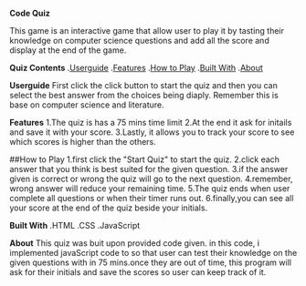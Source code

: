 **Code Quiz**


This game is an interactive game that allow user to play it by tasting their knowledge on computer science questions and add all the score and display at the end of the game.


**Quiz Contents** 
.[Userguide](#userguide)
.[Features](#features)
.[How to Play](#how-to-play)
.[Built With](#built-with)
.[About](#about)

**Userguide**
First click the click button to start the quiz and then you can select the best answer from the choices being diaply. Remember this is base on computer science and literature.

**Features**
1.The quiz is has a 75 mins time limit
2.At the end it ask for initails and save it with your score.
3.Lastly, it allows you to track your score to see which scores is higher than the others.

##How to Play
1.first click the "Start Quiz" to start the quiz.
2.click each answer that you think is best suited for the given question.
3.if the answer given is correct or wrong the quiz will go to the next question.
4.remember, wrong answer will reduce your remaining time.
5.The quiz ends when user complete all questions or when their timer runs out.
6.finally,you can see all your score at the end of the quiz beside your initials.

**Built With**
.HTML
.CSS
.JavaScript

**About**
This quiz was buit upon provided code given. in this code, i implemented javaScript code to so that user can test their knowledge on the given questions with in 75 mins.once they are out of time, this program will ask for their initials and save the scores so user can keep track of it.


